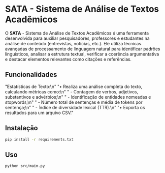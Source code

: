 # SATA - Sistema de Análise de Textos Acadêmicos

O **SATA** - Sistema de Análise de Textos Acadêmicos é uma ferramenta desenvolvida para auxiliar pesquisadores, professores e estudantes na análise de conteúdo (entrevistas, notícias, etc.). Ele utiliza técnicas avançadas de processamento de linguagem natural para identificar padrões linguísticos, analisar a estrutura textual, verificar a coerência argumentativa e destacar elementos relevantes como citações e referências.

## Funcionalidades
"Estatísticas de Texto:\n"
                  "• Realiza uma análise completa do texto, calculando métricas como:\n"
                  "   - Contagem de verbos, adjetivos, substantivos e advérbios;\n"
                  "   - Identificação de entidades nomeadas e stopwords;\n"
                  "   - Número total de sentenças e média de tokens por sentença;\n"
                  "   - Índice de diversidade lexical (TTR).\n"
                  "• Exporta os resultados para um arquivo CSV."

## Instalação
```bash
pip install -r requirements.txt
```

## Uso
```bash
python src/main.py
```

